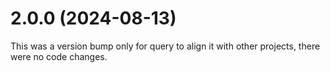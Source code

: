 # 2.0.0 (2024-08-13)

This was a version bump only for query to align it with other projects, there were no code changes.